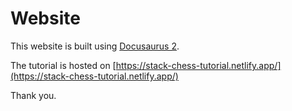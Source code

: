 # Website

This website is built using [Docusaurus 2](https://v2.docusaurus.io/).

The tutorial is hosted on [https://stack-chess-tutorial.netlify.app/](https://stack-chess-tutorial.netlify.app/)

Thank you.
